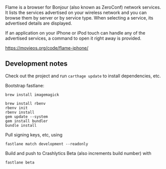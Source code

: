 Flame is a browser for Bonjour (also known as ZeroConf) network services. It lists the services advertised on your wireless network and you can browse them by server or by service type. When selecting a service, its advertised details are displayed.

If an application on your iPhone or iPod touch can handle any of the advertised services, a command to open it right away is provided.

https://movieos.org/code/flame-iphone/

## Development notes

Check out the project and run `carthage update` to install dependencies, etc.

Bootstrap fastlane:

    brew install imagemagick

    brew install rbenv
    rbenv init
    rbenv install
    gem update --system
    gem install bundler
    bundle install

Pull signing keys, etc, using 

    fastlane match development --readonly

Build and push to Crashlytics Beta (also increments build number) with 

    fastlane beta



